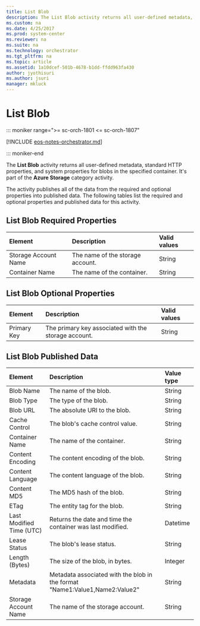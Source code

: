 ```yaml
---
title: List Blob
description: The List Blob activity returns all user-defined metadata, standard HTTP properties, and system properties for blobs in the specified container.
ms.custom: na
ms.date: 4/25/2017
ms.prod: system-center
ms.reviewer: na
ms.suite: na
ms.technology: orchestrator
ms.tgt_pltfrm: na
ms.topic: article
ms.assetid: 1a10dcef-501b-4678-b1dd-ffdd963fa430
author: jyothisuri
ms.author: jsuri
manager: mkluck
---
```


# List Blob

::: moniker range=">= sc-orch-1801 <= sc-orch-1807"

[!INCLUDE [eos-notes-orchestrator.md](../includes/eos-notes-orchestrator.md)]

::: moniker-end

The **List Blob** activity returns all user-defined metadata, standard HTTP properties, and system properties for blobs in the specified container. It's part of the **Azure Storage** category activity.

The activity publishes all of the data from the required and optional properties into published data. The following tables list the required and optional properties and published data for this activity.

## List Blob Required Properties

| **Element**   | **Description**   | **Valid values** |
|:---|:---|:---|
| Storage Account Name | The name of the storage account. | String   |
| Container Name   | The name of the container.   | String   |

## List Blob Optional Properties

| **Element** | **Description**   | **Valid values** |
|:---|:---|:---|
| Primary Key | The primary key associated with the storage account. | String   |

## List Blob Published Data

| **Element**   | **Description**   | **Value type** |
|:---|:---|:---|
| Blob Name   | The name of the blob.   | String   |
| Blob Type   | The type of the blob.   | String   |
| Blob URL   | The absolute URI to the blob.   | String   |
| Cache Control   | The blob's cache control value.   | String   |
| Container Name   | The name of the container.   | String   |
| Content Encoding   | The content encoding of the blob.   | String   |
| Content Language   | The content language of the blob.   | String   |
| Content MD5   | The MD5 hash of the blob.   | String   |
| ETag   | The entity tag for the blob.   | String   |
| Last Modified Time (UTC) | Returns the date and time the container was last modified.   | Datetime   |
| Lease Status   | The blob's lease status.   | String   |
| Length (Bytes)   | The size of the blob, in bytes.   | Integer   |
| Metadata   | Metadata associated with the blob in the format "Name1:Value1,Name2:Value2" | String   |
| Storage Account Name   | The name of the storage account.   | String   |
